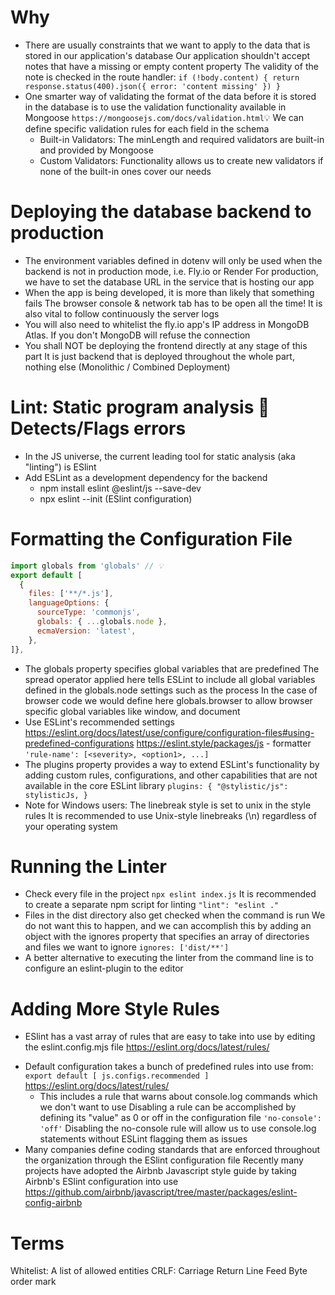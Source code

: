 # Why
- There are usually constraints that we want to apply to the data that is stored in our application's database
  Our application shouldn't accept notes that have a missing or empty content property
  The validity of the note is checked in the route handler:
  `if (!body.content) {
     return response.status(400).json({ error: 'content missing' })
   }`
- One smarter way of validating the format of the data before it is stored in the database
  is to use the validation functionality available in Mongoose
  `https://mongoosejs.com/docs/validation.html`💡
  We can define specific validation rules for each field in the schema
  - Built-in Validators: The minLength and required validators are built-in and provided by Mongoose
  - Custom Validators: Functionality allows us to create new validators if none of the built-in ones cover our needs

# Deploying the database backend to production
- The environment variables defined in dotenv will only be used when the backend is not in production mode, i.e. Fly.io or Render
  For production, we have to set the database URL in the service that is hosting our app
- When the app is being developed, it is more than likely that something fails
  The browser console & network tab has to be open all the time!
  It is also vital to follow continuously the server logs
- You will also need to whitelist the fly.io app's IP address in MongoDB Atlas. If you don't MongoDB will refuse the connection
- You shall NOT be deploying the frontend directly at any stage of this part
  It is just backend that is deployed throughout the whole part, nothing else (Monolithic / Combined Deployment)


# Lint: Static program analysis 🧹 Detects/Flags errors
- In the JS universe, the current leading tool for static analysis (aka "linting") is ESlint
- Add ESLint as a development dependency for the backend
  - npm install eslint @eslint/js --save-dev
  - npx eslint --init (ESlint configuration)


# Formatting the Configuration File
```js
import globals from 'globals' // 💡
export default [
  {
    files: ['**/*.js'],
    languageOptions: {
      sourceType: 'commonjs',
      globals: { ...globals.node },
      ecmaVersion: 'latest',
    },
]},
```
- The globals property specifies global variables that are predefined
  The spread operator applied here tells ESLint to include all global variables defined in the globals.node settings such as the process
  In the case of browser code we would define here globals.browser to allow browser specific global variables like window, and document
- Use ESLint's recommended settings
  https://eslint.org/docs/latest/use/configure/configuration-files#using-predefined-configurations
  https://eslint.style/packages/js - formatter
  `'rule-name': [<severity>, <option1>, ...]`
- The plugins property provides a way to extend ESLint's functionality by
  adding custom rules, configurations, and other capabilities that are not available in the core ESLint library
  `plugins: {
    "@stylistic/js": stylisticJs,
  }`
- Note for Windows users: The linebreak style is set to unix in the style rules
  It is recommended to use Unix-style linebreaks (\n) regardless of your operating system


# Running the Linter
- Check every file in the project `npx eslint index.js`
  It is recommended to create a separate npm script for linting `"lint": "eslint ."`
- Files in the dist directory also get checked when the command is run
  We do not want this to happen, and we can accomplish this by adding an object with the ignores property
  that specifies an array of directories and files we want to ignore `ignores: ['dist/**']`
- A better alternative to executing the linter from the command line is to configure an eslint-plugin to the editor


# Adding More Style Rules
- ESlint has a vast array of rules that are easy to take into use by editing the eslint.config.mjs file
  https://eslint.org/docs/latest/rules/
<!-- - Let's prevent unnecessary trailing spaces at the ends of lines 🔨 -->
<!--   require that there is always a space before and after curly braces -->
<!--   and also demand a consistent use of whitespaces in the function parameters of arrow functions -->
- Default configuration takes a bunch of predefined rules into use from:
  `export default [ js.configs.recommended ]` https://eslint.org/docs/latest/rules/
  - This includes a rule that warns about console.log commands which we don't want to use
    Disabling a rule can be accomplished by defining its "value" as 0 or off in the configuration file
    `'no-console': 'off'` Disabling the no-console rule will allow us to use console.log statements without ESLint flagging them as issues
- Many companies define coding standards that are enforced throughout the organization through the ESlint configuration file
  Recently many projects have adopted the Airbnb Javascript style guide by taking Airbnb's ESlint configuration into use
  https://github.com/airbnb/javascript/tree/master/packages/eslint-config-airbnb


# Terms
Whitelist: A list of allowed entities
CRLF: Carriage Return Line Feed
Byte order mark
<!-- Add search in Phonebook... -->
